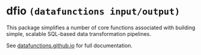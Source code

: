 # dfio `(datafunctions input/output)`

This package simplifies a number of core functions associated with building simple, scalable SQL-based data transformation pipelines.

See [datafunctions.github.io](https://datafunctions.github.io) for full documentation.